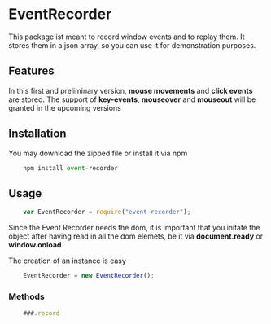 # EventRecorder

This package ist meant to record window events and to replay them. It stores them in a json array, so you can use it for demonstration purposes.

## Features

In this first and preliminary version, **mouse movements** and **click events** are stored. 
The support of **key-events**, **mouseover** and **mouseout** will be granted in the upcoming versions

## Installation

You may download the zipped file or install it via npm 
 
```javascript
	npm install event-recorder
``` 



## Usage

```javascript
	var EventRecorder = require("event-recorder");
``` 

Since the Event Recorder needs the dom, it is important that you initate the object after having read in all the dom elemets, be it via **document.ready** or **window.onload**

The creation of an instance is easy

```javascript
	EventRecorder = new EventRecorder();
``` 

### Methods
 
```javascript
	###.record
``` 



